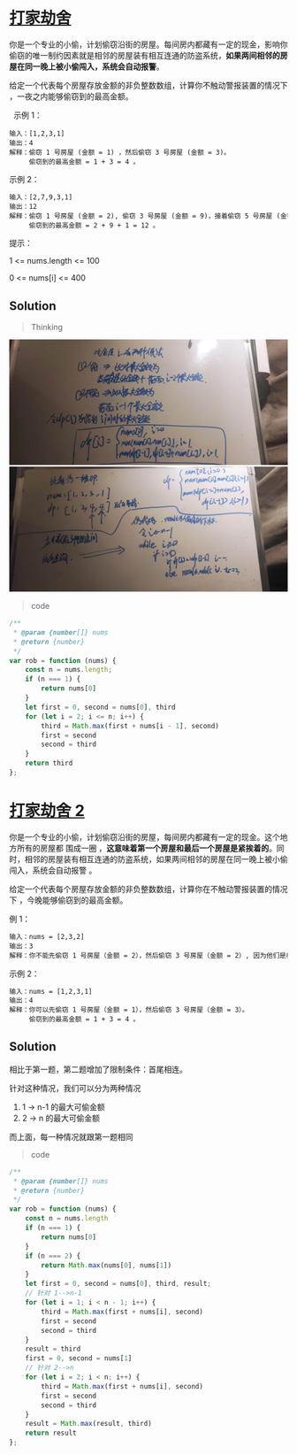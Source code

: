 # [打家劫舍](https://leetcode.cn/problems/house-robber/)

你是一个专业的小偷，计划偷窃沿街的房屋。每间房内都藏有一定的现金，影响你偷窃的唯一制约因素就是相邻的房屋装有相互连通的防盗系统，**如果两间相邻的房屋在同一晚上被小偷闯入，系统会自动报警**。

给定一个代表每个房屋存放金额的非负整数数组，计算你不触动警报装置的情况下 ，一夜之内能够偷窃到的最高金额。

 
示例 1：

```txt＝
输入：[1,2,3,1]
输出：4
解释：偷窃 1 号房屋 (金额 = 1) ，然后偷窃 3 号房屋 (金额 = 3)。
     偷窃到的最高金额 = 1 + 3 = 4 。
```

示例 2：

```txt
输入：[2,7,9,3,1]
输出：12
解释：偷窃 1 号房屋 (金额 = 2), 偷窃 3 号房屋 (金额 = 9)，接着偷窃 5 号房屋 (金额 = 1)。
     偷窃到的最高金额 = 2 + 9 + 1 = 12 。
```

提示：

1 <= nums.length <= 100

0 <= nums[i] <= 400


## Solution

> Thinking

![](./01.jpg)
![](./02.jpg)

> code

```js
/**
 * @param {number[]} nums
 * @return {number}
 */
var rob = function (nums) {
    const n = nums.length;
    if (n === 1) {
        return nums[0]
    }
    let first = 0, second = nums[0], third
    for (let i = 2; i <= n; i++) {
        third = Math.max(first + nums[i - 1], second)
        first = second
        second = third
    }
    return third
};
```

# [打家劫舍 2](https://leetcode.cn/problems/house-robber-ii/)

你是一个专业的小偷，计划偷窃沿街的房屋，每间房内都藏有一定的现金。这个地方所有的房屋都 围成一圈 ，**这意味着第一个房屋和最后一个房屋是紧挨着的**。同时，相邻的房屋装有相互连通的防盗系统，如果两间相邻的房屋在同一晚上被小偷闯入，系统会自动报警 。

给定一个代表每个房屋存放金额的非负整数数组，计算你在不触动警报装置的情况下 ，今晚能够偷窃到的最高金额。

例 1：

```txt
输入：nums = [2,3,2]
输出：3
解释：你不能先偷窃 1 号房屋（金额 = 2），然后偷窃 3 号房屋（金额 = 2）, 因为他们是相邻的。
```

示例 2：

```txt
输入：nums = [1,2,3,1]
输出：4
解释：你可以先偷窃 1 号房屋（金额 = 1），然后偷窃 3 号房屋（金额 = 3）。
     偷窃到的最高金额 = 1 + 3 = 4 。
```


## Solution


相比于第一题，第二题增加了限制条件：首尾相连。

针对这种情况，我们可以分为两种情况

1. 1 -> n-1 的最大可偷金额
2. 2 -> n 的最大可偷金额

而上面，每一种情况就跟第一题相同

> code

```js
/**
 * @param {number[]} nums
 * @return {number}
 */
var rob = function (nums) {
    const n = nums.length
    if (n === 1) {
        return nums[0]
    }
    if (n === 2) {
        return Math.max(nums[0], nums[1])
    }
    let first = 0, second = nums[0], third, result;
    // 针对 1-->n-1
    for (let i = 1; i < n - 1; i++) {
        third = Math.max(first + nums[i], second)
        first = second
        second = third
    }
    result = third
    first = 0, second = nums[1]
    // 针对 2-->n
    for (let i = 2; i < n; i++) {
        third = Math.max(first + nums[i], second)
        first = second
        second = third
    }
    result = Math.max(result, third)
    return result
};
```